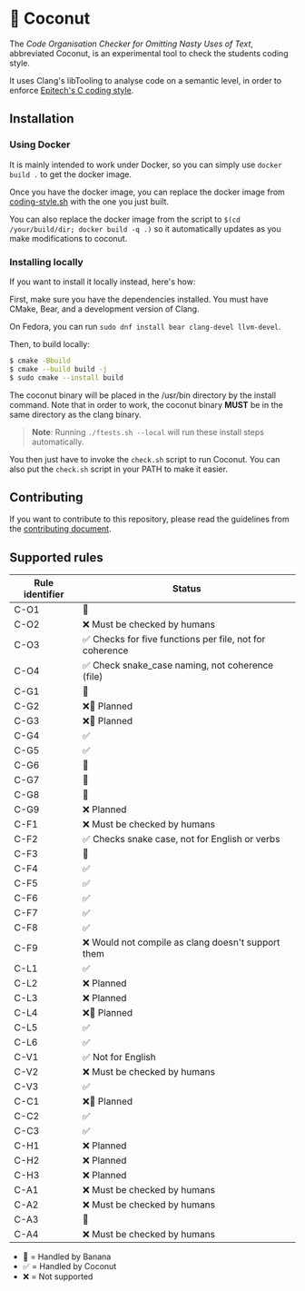 # 🥥 Coconut

The *Code Organisation Checker for Omitting Nasty Uses of Text*, abbreviated Coconut, is an experimental tool to check the students coding style.

It uses Clang's libTooling to analyse code on a semantic level, in order to enforce [Epitech&#39;s C coding style](https://intra.epitech.eu/file/Public/technical-documentations/C/epitech_c_coding_style.pdf).

## Installation

### Using Docker

It is mainly intended to work under Docker, so you can simply use `docker build .` to get the docker image.

Once you have the docker image, you can replace the docker image from [coding-style.sh](https://github.com/Epitech/coding-style-checker) with the one you just built.

You can also replace the docker image from the script to `$(cd /your/build/dir; docker build -q .)` so it automatically updates as you make modifications to coconut.

### Installing locally

If you want to install it locally instead, here's how:

First, make sure you have the dependencies installed. You must have CMake, Bear, and a development version of Clang.

On Fedora, you can run `sudo dnf install bear clang-devel llvm-devel`.

Then, to build locally:

```sh
$ cmake -Bbuild
$ cmake --build build -j
$ sudo cmake --install build
```

The coconut binary will be placed in the /usr/bin directory by the install command. Note that in order to work, the coconut binary **MUST** be in the same directory as the clang binary.

> **Note**: Running `./ftests.sh --local` will run these install steps automatically.

You then just have to invoke the `check.sh` script to run Coconut. You can also put the `check.sh` script in your PATH to make it easier.

## Contributing

If you want to contribute to this repository, please read the guidelines from the [contributing document](CONTRIBUTING.md).

## Supported rules

| Rule identifier | Status                                                   |
| --------------- | -------------------------------------------------------- |
| C-O1            | 🍌                                                       |
| C-O2            | ❌ Must be checked by humans                             |
| C-O3            | ✅ Checks for five functions per file, not for coherence |
| C-O4            | ✅ Check snake_case naming, not coherence (file)         |
| C-G1            | 🍌                                                       |
| C-G2            | ❌🍌 Planned                                             |
| C-G3            | ❌🍌 Planned                                             |
| C-G4            | ✅                                                       |
| C-G5            | ✅                                                       |
| C-G6            | 🍌                                                       |
| C-G7            | 🍌                                                       |
| C-G8            | 🍌                                                       |
| C-G9            | ❌ Planned                                               |
| C-F1            | ❌ Must be checked by humans                             |
| C-F2            | ✅ Checks snake case, not for English or verbs           |
| C-F3            | 🍌                                                       |
| C-F4            | ✅                                                       |
| C-F5            | ✅                                                       |
| C-F6            | ✅                                                       |
| C-F7            | ✅                                                       |
| C-F8            | ✅                                                       |
| C-F9            | ❌ Would not compile as clang doesn't support them       |
| C-L1            | ✅                                                       |
| C-L2            | ❌ Planned                                               |
| C-L3            | ❌ Planned                                               |
| C-L4            | ❌🍌 Planned                                             |
| C-L5            | ✅                                                       |
| C-L6            | ✅                                                       |
| C-V1            | ✅ Not for English                                       |
| C-V2            | ❌ Must be checked by humans                             |
| C-V3            | ✅                                                       |
| C-C1            | ❌🍌 Planned                                             |
| C-C2            | ✅                                                       |
| C-C3            | ✅                                                       |
| C-H1            | ❌ Planned                                               |
| C-H2            | ❌ Planned                                               |
| C-H3            | ❌ Planned                                               |
| C-A1            | ❌ Must be checked by humans                             |
| C-A2            | ❌ Must be checked by humans                             |
| C-A3            | 🍌                                                       |
| C-A4            | ❌ Must be checked by humans                             |

- 🍌 = Handled by Banana
- ✅ = Handled by Coconut
- ❌ = Not supported
